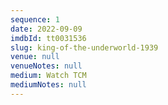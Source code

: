 ```yaml
---
sequence: 1
date: 2022-09-09
imdbId: tt0031536
slug: king-of-the-underworld-1939
venue: null
venueNotes: null
medium: Watch TCM
mediumNotes: null
---
```


